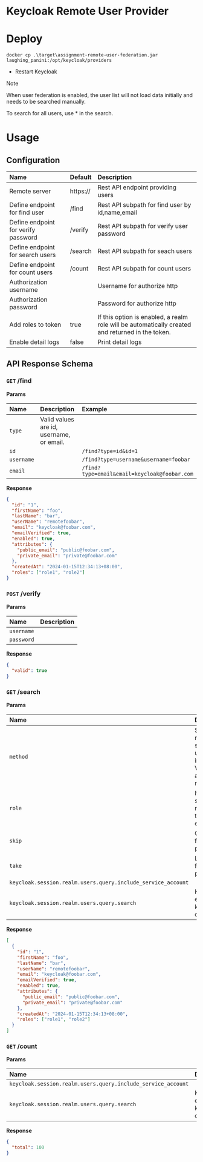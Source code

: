# Keycloak Remote User Provider

# Deploy

```shell
docker cp .\target\assignment-remote-user-federation.jar laughing_panini:/opt/keycloak/providers
```

* Restart Keycloak

> [!NOTE]
> 
> When user federation is enabled, the user list will not load data initially and needs to be searched manually.
> 
> To search for all users, use * in the search.

# Usage

## Configuration

| Name                                | Default  | Description                                                                                      |
|:------------------------------------|:---------|:-------------------------------------------------------------------------------------------------|
| Remote server                       | https:// | Rest API endpoint providing users                                                                |
| Define endpoint for find user       | /find    | Rest API subpath for find user by id,name,email                                                  |
| Define endpoint for verify password | /verify  | Rest API subpath for verify user password                                                        |
| Define endpoint for search users    | /search  | Rest API subpath for seach users                                                                 |
| Define endpoint for count users     | /count   | Rest API subpath for count users                                                                 |
| Authorization username              |          | Username for authorize http                                                                      |
| Authorization password              |          | Password for authorize http                                                                      |
| Add roles to token                  | true     | If this option is enabled, a realm role will be automatically created and returned in the token. |
| Enable detail logs                  | false    | Print detail logs                                                                                |

## API Response Schema

### `GET` /find

**Params**

| Name       | Description                              | Example                                      |
|:-----------|:-----------------------------------------|:---------------------------------------------|
| `type`     | Valid values are id, username, or email. |                                              |
| `id`       |                                          | `/find?type=id&id=1`                         |
| `username` |                                          | `/find?type=username&username=foobar`        |
| `email`    |                                          | `/find?type=email&email=keycloak@foobar.com` |

**Response**

```json
{
  "id": "1",
  "firstName": "foo",
  "lastName": "bar",
  "userName": "remotefoobar",
  "email": "keycloak@foobar.com",
  "emailVerified": true,
  "enabled": true,
  "attributes": {
    "public_email": "public@foobar.com",
    "private_email": "private@foobar.com"
  },
  "createdAt": "2024-01-15T12:34:13+08:00",
  "roles": ["role1", "role2"]
}
```


### `POST` /verify

**Params**

| Name       | Description |
|:-----------|:------------|
| `username` |             |
| `password` |             |


**Response**
```json
{
  "valid": true
}
```
### `GET` /search

**Params**

| Name                                                         | Description                                                               |
|:-------------------------------------------------------------|:--------------------------------------------------------------------------|
| `method`                                                     | Search by role or search by user information. Valid values are user, role |
| `role`                                                       | If you search by role name, the value exists.                             |
| `skip`                                                       | Offset used for pagination                                                |
| `take`                                                       | Limit used for pagination                                                 |
| `keycloak.session.realm.users.query.include_service_account` |                                                                           |
| `keycloak.session.realm.users.query.search`                  | Keywords entered in keycloak console                                      |

**Response**
```json
[
  {
    "id": "1",
    "firstName": "foo",
    "lastName": "bar",
    "userName": "remotefoobar",
    "email": "keycloak@foobar.com",
    "emailVerified": true,
    "enabled": true,
    "attributes": {
      "public_email": "public@foobar.com",
      "private_email": "private@foobar.com"
    },
    "createdAt": "2024-01-15T12:34:13+08:00",
    "roles": ["role1", "role2"]
  }
]
```

### `GET` /count

**Params**

| Name                                                         | Description                                                               |
|:-------------------------------------------------------------|:--------------------------------------------------------------------------|
| `keycloak.session.realm.users.query.include_service_account` |                                                                           |
| `keycloak.session.realm.users.query.search`                  | Keywords entered in keycloak console                                      |

**Response**
```json
{
  "total": 100
}
```
